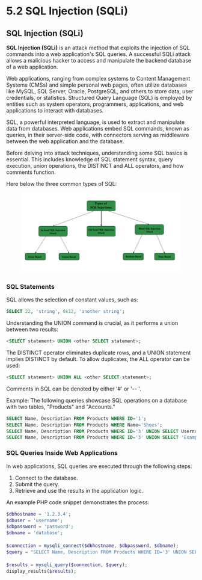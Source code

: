 # 5.2 SQL Injection (SQLi)

## SQL Injection (SQLi)

**SQL Injection (SQLi)** is an attack method that exploits the injection of SQL commands into a web application's SQL queries. A successful SQLi attack allows a malicious hacker to access and manipulate the backend database of a web application.

Web applications, ranging from complex systems to Content Management Systems (CMSs) and simple personal web pages, often utilize databases like MySQL, SQL Server, Oracle, PostgreSQL, and others to store data, user credentials, or statistics. Structured Query Language (SQL) is employed by entities such as system operators, programmers, applications, and web applications to interact with databases.

SQL, a powerful interpreted language, is used to extract and manipulate data from databases. Web applications embed SQL commands, known as queries, in their server-side code, with connectors serving as middleware between the web application and the database.

Before delving into attack techniques, understanding some SQL basics is essential. This includes knowledge of SQL statement syntax, query execution, union operations, the DISTINCT and ALL operators, and how comments function.

Here below the three common types of SQL:

<figure><img src="../../../.gitbook/assets/image (4) (1) (1).png" alt=""><figcaption></figcaption></figure>

### SQL Statements

SQL allows the selection of constant values, such as:

```sql
SELECT 22, 'string', 0x12, 'another string';
```

Understanding the UNION command is crucial, as it performs a union between two results:

```sql
<SELECT statement> UNION <other SELECT statement>;
```

The DISTINCT operator eliminates duplicate rows, and a UNION statement implies DISTINCT by default. To allow duplicates, the ALL operator can be used:

```sql
<SELECT statement> UNION ALL <other SELECT statement>;
```

Comments in SQL can be denoted by either '#' or '-- '.

Example: The following queries showcase SQL operations on a database with two tables, "Products" and "Accounts."

```sql
SELECT Name, Description FROM Products WHERE ID='1';
SELECT Name, Description FROM Products WHERE Name='Shoes';
SELECT Name, Description FROM Products WHERE ID='3' UNION SELECT Username, Password FROM Accounts;
SELECT Name, Description FROM Products WHERE ID='3' UNION SELECT 'Example', 'Data';
```

### SQL Queries Inside Web Applications

In web applications, SQL queries are executed through the following steps:

1. Connect to the database.
2. Submit the query.
3. Retrieve and use the results in the application logic.

An example PHP code snippet demonstrates the process:

```php
$dbhostname = '1.2.3.4';
$dbuser = 'username';
$dbpassword = 'password';
$dbname = 'database';

$connection = mysqli_connect($dbhostname, $dbpassword, $dbname);
$query = "SELECT Name, Description FROM Products WHERE ID='3' UNION SELECT Username, Password FROM Accounts;";

$results = mysqli_query($connection, $query);
display_results($results);
```

